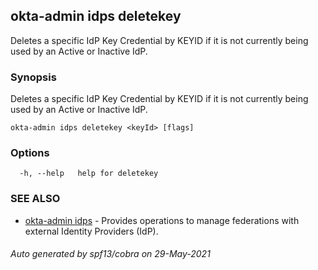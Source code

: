 ## okta-admin idps deletekey

Deletes a specific IdP Key Credential by KEYID if it is not currently being used by an Active or Inactive IdP.

### Synopsis

Deletes a specific IdP Key Credential by KEYID if it is not currently being used by an Active or Inactive IdP.

```
okta-admin idps deletekey <keyId> [flags]
```

### Options

```
  -h, --help   help for deletekey
```

### SEE ALSO

* [okta-admin idps](okta-admin_idps.md)	 - Provides operations to manage federations with external Identity Providers (IdP).

###### Auto generated by spf13/cobra on 29-May-2021
